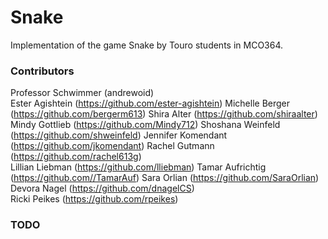 # Snake
Implementation of the game Snake by Touro students in MCO364.

### Contributors
Professor Schwimmer (andrewoid)  
Ester Agishtein (https://github.com/ester-agishtein)
Michelle Berger (https://github.com/bergerm613)
Shira Alter (https://github.com/shiraalter)
Mindy Gottlieb (https://github.com/Mindy712)
Shoshana Weinfeld (https://github.com/shweinfeld) 
Jennifer Komendant (https://github.com/jkomendant)
Rachel Gutmann (https://github.com/rachel613g)  
Lillian Liebman (https://github.com/lliebman)
Tamar Aufrichtig (https://github.com//TamarAuf)
Sara Orlian (https://github.com/SaraOrlian)
Devora Nagel (https://github.com/dnagelCS)  
Ricki Peikes (https://github.com/rpeikes) 

### TODO
